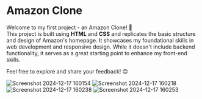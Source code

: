 # Amazon Clone

Welcome to my first project - an Amazon Clone! 🚀  
This project is built using **HTML** and **CSS** and replicates the basic structure and design of Amazon's homepage. It showcases my foundational skills in web development and responsive design. While it doesn't include backend functionality, it serves as a great starting point to enhance my front-end skills.  

Feel free to explore and share your feedback! 😊  

![Screenshot 2024-12-17 160154](https://github.com/user-attachments/assets/a49a8b70-2496-4e2f-a1fd-5bba445f682f)
![Screenshot 2024-12-17 160218](https://github.com/user-attachments/assets/4a2acaf4-4ddb-44ec-931c-19aa998dc32b)
![Screenshot 2024-12-17 160238](https://github.com/user-attachments/assets/02ca6630-dcd1-4289-9632-5d7010957fb1)
![Screenshot 2024-12-17 160253](https://github.com/user-attachments/assets/cd0ea612-c8db-4c54-af44-a4943cf2a0b5)
